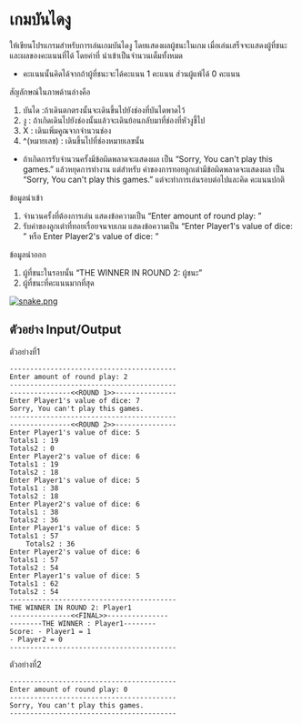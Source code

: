 # เกมบันไดงู
ให้เขียนโปรแกรมสำหรับการเล่นเกมบันไดงู โดยแสดงผลผู้ชนะในเกม เมื่อเล่นเสร็จจะแสดงผู้ที่ชนะและผลของคะแนนที่ได้ โดยค่าที่
นำเข้าเป็นจำนวนเต็มทั้งหมด

-   คะแนนนั้นคิดได้จากถ้าผู้ที่ชนะจะได้คะแนน 1 คะแนน ส่วนผู้แพ้ได้ 0 คะแนน

สัญลักษณ์ในภาพด้านล่างคือ
1. บันได :ถ้าเดินตกตรงนั้นจะเดินขึ้นไปยังช่องที่บันไดพาดไว้
2. งู : ถ้าเกิดเดินไปยังช่องนั้นแล้วจะเดินย้อนกลับมาที่ช่องที่หัวงูชี้ไป
3. X : เดินเพิ่มคูณจากจำนวนช่อง
4. ^(หมายเลข) : เดินขึ้นไปที่ช่องหมายเลขนั้น
- ถ้าเกิดการรับจำนวนครั้งมีข้อผิดพลาดจะแสดงผล เป็น “Sorry, You can't play this games.” แล้วหยุดการทำงาน แต่สำหรับ
ค่าของการทอยลูกเต๋ามีข้อผิดพลาดจะแสดงผล เป็น “Sorry, You can't play this games.” แต่จะทำการเล่นรอบต่อไปและคิด
คะแนนปกติ

ข้อมูลนำเข้า
1. จำนวนครั้งที่ต้องการเล่น แสดงข้อความเป็น “Enter amount of round play: ”
2. รับค่าของลูกเต๋าที่ทอยเรื่อยจนจบเกม แสดงข้อความเป็น “Enter Player1's value of dice: ” หรือ Enter
Player2's value of dice: ”

ข้อมูลนำออก
1. ผู้ที่ชนะในรอบนั้น “THE WINNER IN ROUND 2: ผู้ชนะ”
2. ผู้ที่ชนะที่คะแนนมากที่สุด

[![snake.png](http://upload.sodazaa.com/images/2018/02/24/snake.png)](http://upload.sodazaa.com/image/WfiFJ)

## ตัวอย่าง Input/Output

ตัวอย่างที่1

    -----------------------------------------
    Enter amount of round play: 2
    -----------------------------------------
    ---------------<<ROUND 1>>---------------
    Enter Player1's value of dice: 7
    Sorry, You can't play this games.
    -----------------------------------------
    ---------------<<ROUND 2>>---------------
    Enter Player1's value of dice: 5
    Totals1 : 19
    Totals2 : 0
    Enter Player2's value of dice: 6
    Totals1 : 19
    Totals2 : 18
    Enter Player1's value of dice: 5
    Totals1 : 38
    Totals2 : 18
    Enter Player2's value of dice: 6
    Totals1 : 38
    Totals2 : 36
    Enter Player1's value of dice: 5
    Totals1 : 57
        Totals2 : 36
    Enter Player2's value of dice: 6
    Totals1 : 57
    Totals2 : 54
    Enter Player1's value of dice: 5
    Totals1 : 62
    Totals2 : 54
    -----------------------------------------
    THE WINNER IN ROUND 2: Player1
    ---------------<<FINAL>>---------------
    --------THE WINNER : Player1--------
    Score: - Player1 = 1
    - Player2 = 0
    -----------------------------------------

ตัวอย่างที่2

    -----------------------------------------    
    Enter amount of round play: 0
    -----------------------------------------
    Sorry, You can't play this games.
    -----------------------------------------